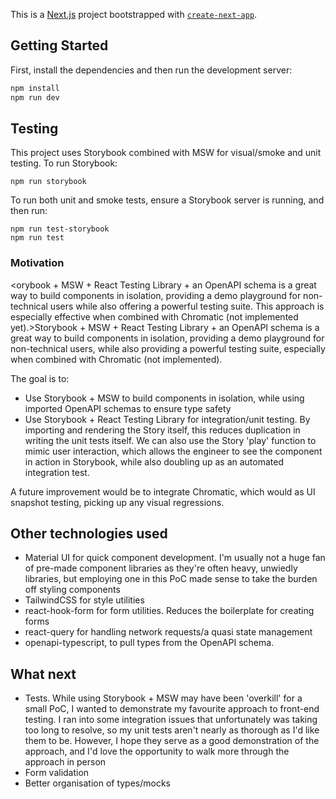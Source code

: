 This is a [Next.js](https://nextjs.org/) project bootstrapped with [`create-next-app`](https://github.com/vercel/next.js/tree/canary/packages/create-next-app).

## Getting Started

First, install the dependencies and then run the development server:

```bash
npm install
npm run dev

```

## Testing

This project uses Storybook combined with MSW for visual/smoke and unit testing. To run Storybook:

```
npm run storybook
```

To run both unit and smoke tests, ensure a Storybook server is running, and then run:

```
npm run test-storybook
npm run test
```

### Motivation

<orybook + MSW + React Testing Library + an OpenAPI schema is a great way to build components in isolation, providing a demo playground for non-technical users while also offering a powerful testing suite. This approach is especially effective when combined with Chromatic (not implemented yet).>Storybook + MSW + React Testing Library + an OpenAPI schema is a great way to build components in isolation, providing a demo playground for non-technical users, while also providing a powerful testing suite, especially when combined with Chromatic (not implemented).

The goal is to:

- Use Storybook + MSW to build components in isolation, while using imported OpenAPI schemas to ensure type safety
- Use Storybook + React Testing Library for integration/unit testing. By importing and rendering the Story itself, this reduces duplication in writing the unit tests itself. We can also use the Story 'play' function to mimic user interaction, which allows the engineer to see the component in action in Storybook, while also doubling up as an automated integration test.

A future improvement would be to integrate Chromatic, which would as UI snapshot testing, picking up any visual regressions.

## Other technologies used

- Material UI for quick component development. I'm usually not a huge fan of pre-made component libraries as they're often heavy, unwiedly libraries, but employing one in this PoC made sense to take the burden off styling components
- TailwindCSS for style utilities
- react-hook-form for form utilities. Reduces the boilerplate for creating forms
- react-query for handling network requests/a quasi state management
- openapi-typescript, to pull types from the OpenAPI schema.

## What next

- Tests. While using Storybook + MSW may have been 'overkill' for a small PoC, I wanted to demonstrate my favourite approach to front-end testing. I ran into some integration issues that unfortunately was taking too long to resolve, so my unit tests aren't nearly as thorough as I'd like them to be. However, I hope they serve as a good demonstration of the approach, and I'd love the opportunity to walk more through the approach in person
- Form validation
- Better organisation of types/mocks
